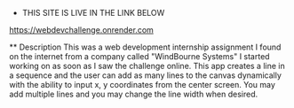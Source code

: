 * THIS SITE IS LIVE IN THE LINK BELOW

https://webdevchallenge.onrender.com

  ** Description
  This was a web development internship assignment I found
  on the internet from a company called "WindBourne Systems"
  I started working on as soon as I saw the challenge online.
  This app creates a line in a sequence and the user
  can add as many lines to the canvas dynamically
  with the ability to input x, y coordinates from
  the center screen.
  You may add multiple lines and you may change
  the line width when desired.
